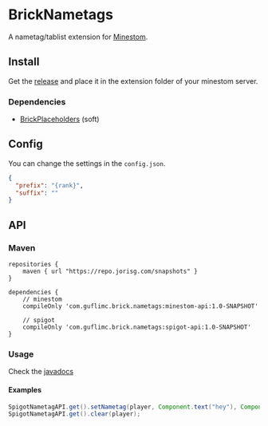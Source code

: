 # BrickNametags

A nametag/tablist extension for [Minestom](https://github.com/Minestom/Minestom).

## Install

Get the [release](https://github.com/GufliMC/BrickNametags/releases)
and place it in the extension folder of your minestom server.

### Dependencies
* [BrickPlaceholders](https://github.com/GufliMC/BrickPlaceholders) (soft)

## Config

You can change the settings in the `config.json`.

```json
{
  "prefix": "{rank}",
  "suffix": ""
}
```

## API

### Maven
```
repositories {
    maven { url "https://repo.jorisg.com/snapshots" }
}

dependencies {
    // minestom
    compileOnly 'com.guflimc.brick.nametags:minestom-api:1.0-SNAPSHOT'
    
    // spigot
    compileOnly 'com.guflimc.brick.nametags:spigot-api:1.0-SNAPSHOT'
}
```

### Usage

Check the [javadocs](https://guflimc.github.io/BrickNametags/)

#### Examples

```java
SpigotNametagAPI.get().setNametag(player, Component.text("hey"), Component.text("oi"));
SpigotNametagAPI.get().clear(player);
```
